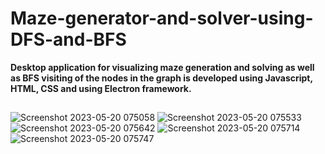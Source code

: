 # Maze-generator-and-solver-using-DFS-and-BFS

**Desktop application for visualizing maze generation and solving as well as BFS visiting of the nodes in the graph is developed using Javascript, HTML, CSS and using Electron framework.**

##

![Screenshot 2023-05-20 075058](https://github.com/ahusicic1/Maze-generator-and-solver-using-DFS-and-BFS/assets/73439991/9e3f3cb1-7032-4d52-9362-665478daa4b7)
![Screenshot 2023-05-20 075533](https://github.com/ahusicic1/Maze-generator-and-solver-using-DFS-and-BFS/assets/73439991/cc8d1859-9170-41cf-a1f1-3b613c1f6f72)
![Screenshot 2023-05-20 075642](https://github.com/ahusicic1/Maze-generator-and-solver-using-DFS-and-BFS/assets/73439991/1e1fb35e-6a1c-4250-9989-87250427435e)
![Screenshot 2023-05-20 075714](https://github.com/ahusicic1/Maze-generator-and-solver-using-DFS-and-BFS/assets/73439991/2e081f5e-922f-4bfe-94c4-39e2cbfcc557)
![Screenshot 2023-05-20 075747](https://github.com/ahusicic1/Maze-generator-and-solver-using-DFS-and-BFS/assets/73439991/1bed5289-dc5b-40cf-a85e-6ed07c9b062c)
